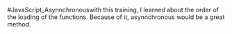 #JavaScript_Asynnchronouswith this training, I learned about the order of the loading of the functions. Because of it, asynnchronous would be a great method.
